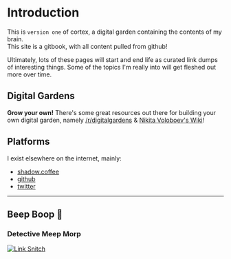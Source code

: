 # Introduction

This is `version one` of cortex, a digital garden containing the contents of my brain.  
This site is a gitbook, with all content pulled from github!

Ultimately, lots of these pages will start and end life as curated link dumps of interesting things. Some of the topics I'm really into will get fleshed out more over time.

## Digital Gardens

**Grow your own!**  There's some great resources out there for building your own digital garden, namely [/r/digitalgardens](https://reddit.com/r/digitalgardens) & [Nikita Voloboev's Wiki](https://wiki.nikitavoloboev.xyz/)!

## Platforms

I exist elsewhere on the internet, mainly:

* [shadow.coffee](https://shadow.coffee)
* [github](https://github.com/dark-coffee)
* [twitter](https://twitter.com/shadowcovfefe)

***

## Beep Boop 🤖

### Detective Meep Morp

[![Link Snitch](https://github.com/dark-coffee/cortex/actions/workflows/link-snitch.yml/badge.svg)](https://github.com/dark-coffee/cortex/actions/workflows/link-snitch.yml)
